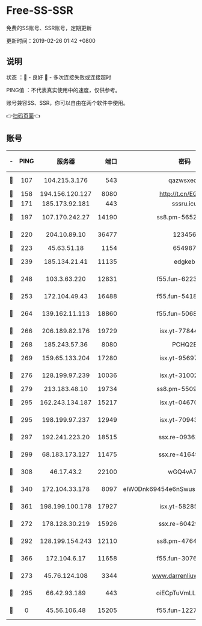 # Free-SS-SSR

免费的SS账号、SSR账号，定期更新

更新时间：2019-02-26 01:42 +0800

## 说明

状态     ：🙂 - 良好 🙁 - 多次连接失败或连接超时

PING值   ：不代表真实使用中的速度，仅供参考。

账号兼容SS、SSR，你可以自由在两个软件中使用。

👉[扫码页面](https://liesauer.github.io/free-ss-ssr.github.io/)👈

## 账号

|-|PING|服务器|端口|密码|加密方式|区域|
|:----:|:----:|:-----:|-----:|:----:|:----:|:----:|
|🙂|107|104.215.3.176|543|qazwsxedc|aes-256-gcm|JP|
|🙂|158|194.156.120.127|8080|http://t.cn/EGJIyrl|rc4-md5|RU|
|🙂|171|185.173.92.181|443|sssru.icu|rc4-md5|RU|
|🙂|197|107.170.242.27|14190|ss8.pm-56526890|aes-256-cfb|US|
|🙂|220|204.10.89.10|36477|123456|aes-256-cfb|US|
|🙂|223|45.63.51.18|1154|654987|chacha20|US|
|🙂|239|185.134.21.41|11135|edgkeb|aes-256-cfb|GB|
|🙂|248|103.3.63.220|12831|f55.fun-62237207|aes-256-cfb|SG|
|🙂|253|172.104.49.43|16488|f55.fun-54186310|aes-256-cfb|SG|
|🙂|264|139.162.11.113|18860|f55.fun-50686264|aes-256-cfb|SG|
|🙂|266|206.189.82.176|19729|isx.yt-77844520|aes-256-cfb|SG|
|🙂|268|185.243.57.36|8080|PCHQ2E|rc4-md5|US|
|🙂|269|159.65.133.204|17280|isx.yt-95697435|aes-256-cfb|SG|
|🙂|276|128.199.97.239|10036|isx.yt-31002701|aes-256-cfb|SG|
|🙂|279|213.183.48.10|19734|ss8.pm-55096385|rc4-md5|RU|
|🙂|295|162.243.134.187|15217|isx.yt-04670550|aes-256-cfb|US|
|🙂|295|198.199.97.237|12949|isx.yt-70943099|aes-256-cfb|US|
|🙂|297|192.241.223.20|18515|ssx.re-09362839|aes-256-cfb|US|
|🙂|299|68.183.173.127|11475|ssx.re-41649202|aes-256-cfb|US|
|🙂|308|46.17.43.2|22100|wGQ4vA7D|aes-256-gcm|RU|
|🙂|340|172.104.33.178|8097|eIW0Dnk69454e6nSwuspv9DmS201tQ0D|aes-256-cfb|SG|
|🙂|361|198.199.100.178|17927|isx.yt-58285902|aes-256-cfb|US|
|🙂|272|178.128.30.219|15926|ssx.re-60429787|aes-256-cfb|SG|
|🙂|292|128.199.154.243|12110|ss8.pm-47641220|aes-256-cfb|SG|
|🙂|366|172.104.6.17|11658|f55.fun-30764636|aes-256-cfb|US|
|🙁|273|45.76.124.108|3344|www.darrenliuwei.com|aes-256-cfb|AU|
|🙁|295|66.42.93.189|443|oiECpTuVmLLxk4Ts|aes-256-cfb|US|
|🙁|0|45.56.106.48|15205|f55.fun-12278228|aes-256-cfb|US|
